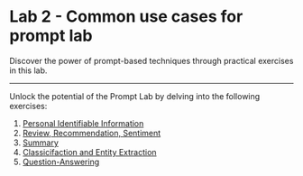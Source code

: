 # Lab 2 - Common use cases for prompt lab

Discover the power of prompt-based techniques through practical exercises in this lab.

***

Unlock the potential of the Prompt Lab by delving into the following exercises:
1. [Personal Identifiable Information](https://github.com/Client-Engineering-Indonesia/watsonx-incubation-2024/blob/main/Lab%202%20-%20Common%20use%20cases%20for%20prompt%20Lab%E2%80%8B/PII.md)
2. [Review, Recommendation, Sentiment](https://github.com/Client-Engineering-Indonesia/watsonx-incubation-2024/blob/main/Lab%202%20-%20Common%20use%20cases%20for%20prompt%20Lab%E2%80%8B/Review%2C%20Recommendation%2C%20Sentiment.md)
3. [Summary](https://github.com/Client-Engineering-Indonesia/watsonx-incubation-2024/blob/main/Lab%202%20-%20Common%20use%20cases%20for%20prompt%20Lab%E2%80%8B/Summary.md)
4. [Classicifaction and Entity Extraction](https://github.com/Client-Engineering-Indonesia/watsonx-incubation-2024/blob/main/Lab%202%20-%20Common%20use%20cases%20for%20prompt%20Lab%E2%80%8B/Classification%20and%20Entity%20Extraction.md)
5. [Question-Answering](https://github.com/Client-Engineering-Indonesia/watsonx-incubation-2024/blob/main/Lab%202%20-%20Common%20use%20cases%20for%20prompt%20Lab%E2%80%8B/QnA.md)

